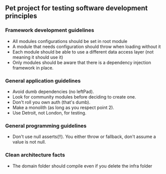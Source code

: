 ## Pet project for testing software development principles

### Framework development guidelines

- All modules configurations should be set in root module
- A module that needs configuration should throw when loading without it
- Each module should be able to use a different data access layer
  (not meaning it should use it)
- Only modules should be aware that there is a dependency injection
  framework in place.

### General application guidelines

- Avoid dumb dependencies (no leftPad).
- Look for community modules before deciding to create one.
- Don't roll you own auth (that's dumb).
- Make a monolith (as long as you respect point 2).
- Use Detroit, not London, for testing.

### General programming guidelines

- Don't use null asserts(!!).
  You either throw or fallback,
  don't assume a value is not null.

### Clean architecture facts

- The domain folder should compile even if you delete
  the infra folder
